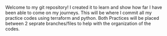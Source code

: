 Welcome to my git repository! I created it to learn and show how far I have been able to come on my journeys. This will be where I commit all my practice codes using terraform and python. Both Practices will be placed between 2 seprate branches/files to help with the organization of the codes.
